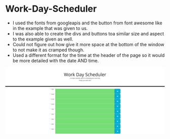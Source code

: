 # Work-Day-Scheduler
- I used the fonts from googleapis and the button from font awesome like in the example that was given to us.
- I was also able to create the divs and buttons toa similar size and aspect to the example given as well.
- Could not figure out how give it more space at the bottom of the window to not make it as cramped though.
- Used a different format for the time at the header of the page so it would be more detailed with the date AND time.

![WorkDayScheduler](./assets/images/WorkDaySched.Screenshot.png)